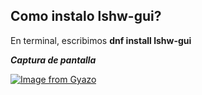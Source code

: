 ## Como instalo lshw-gui?
En terminal, escribimos **dnf install lshw-gui**

***Captura de pantalla*** 

[![Image from Gyazo](https://i.gyazo.com/e8b602fa18e9d1095e1a00ea662a3089.png)](https://gyazo.com/e8b602fa18e9d1095e1a00ea662a3089)
